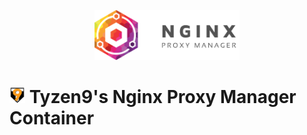 <p align="center">
  <img src="docs/images/npm_logo.png" alt="Diun Logo" height="80"/>
</p>

# <img src="docs/images/t9Logo.png" height="25"> Tyzen9's Nginx Proxy Manager Container
